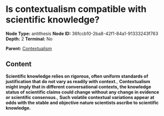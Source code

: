 # Is contextualism compatible with scientific knowledge?

**Node Type:** antithesis
**Node ID:** 36fccb10-2ba8-42f1-84a1-91333243f763
**Depth:** 2
**Terminal:** No

**Parent:** [Contextualism](contextualism.md)

## Content

**Scientific knowledge relies on rigorous, often uniform standards of justification that do not vary as readily with context.**, **Contextualism might imply that in different conversational contexts, the knowledge status of scientific claims could change without any change in evidence or scientific consensus.**, **Such volatile contextual variations appear at odds with the stable and objective nature scientists ascribe to scientific knowledge.**
